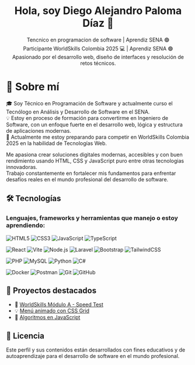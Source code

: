<h1 align="center">Hola, soy Diego Alejandro Paloma Díaz 👋</h1>

<p align="center">
  Tencnico en programacion de software | Aprendiz SENA 🟢 <br>
  Participante WorldSkills Colombia 2025 💻 | Aprendiz SENA 🟢 <br>
  Apasionado por el desarrollo web, diseño de interfaces y resolución de retos técnicos. <br>
</p>


# 🔎 Sobre mí

🎓 Soy Técnico en Programación de Software y actualmente curso el Tecnólogo en Análisis y Desarrollo de Software en el SENA.  
💡 Estoy en proceso de formación para convertirme en Ingeniero de Software, con un enfoque fuerte en el desarrollo web, lógica y estructura de aplicaciones modernas.  
🚀 Actualmente me estoy preparando para competir en WorldSkills Colombia 2025 en la habilidad de Tecnologías Web.

Me apasiona crear soluciones digitales modernas, accesibles y con buen rendimiento usando HTML, CSS y JavaScript puro entre otras tecnologias innovadoras.  
Trabajo constantemente en fortalecer mis fundamentos para enfrentar desafíos reales en el mundo profesional del desarrollo de software.



## 🛠️ Tecnologías

### Lenguajes, frameworks y herramientas que manejo o estoy aprendiendo:

![HTML5](https://img.shields.io/badge/HTML5-E34F26?style=flat-square&logo=html5&logoColor=white)
![CSS3](https://img.shields.io/badge/CSS3-1572B6?style=flat-square&logo=css3&logoColor=white)
![JavaScript](https://img.shields.io/badge/JavaScript-F7DF1E?style=flat-square&logo=javascript&logoColor=black)
![TypeScript](https://img.shields.io/badge/TypeScript-3178C6?style=flat-square&logo=typescript&logoColor=white)

![React](https://img.shields.io/badge/React-20232A?style=flat-square&logo=react&logoColor=61DAFB)
![Vite](https://img.shields.io/badge/Vite-646CFF?style=flat-square&logo=vite&logoColor=white)
![Node.js](https://img.shields.io/badge/Node.js-339933?style=flat-square&logo=nodedotjs&logoColor=white)
![Laravel](https://img.shields.io/badge/Laravel-FF2D20?style=flat-square&logo=laravel&logoColor=white)
![Bootstrap](https://img.shields.io/badge/Bootstrap-7952B3?style=flat-square&logo=bootstrap&logoColor=white)
![TailwindCSS](https://img.shields.io/badge/TailwindCSS-06B6D4?style=flat-square&logo=tailwindcss&logoColor=white)

![PHP](https://img.shields.io/badge/PHP-777BB4?style=flat-square&logo=php&logoColor=white)
![MySQL](https://img.shields.io/badge/MySQL-4479A1?style=flat-square&logo=mysql&logoColor=white)
![Python](https://img.shields.io/badge/Python-3776AB?style=flat-square&logo=python&logoColor=white)
![C#](https://img.shields.io/badge/C%23-239120?style=flat-square&logo=c-sharp&logoColor=white)

![Docker](https://img.shields.io/badge/Docker-2496ED?style=flat-square&logo=docker&logoColor=white)
![Postman](https://img.shields.io/badge/Postman-FF6C37?style=flat-square&logo=postman&logoColor=white)
![Git](https://img.shields.io/badge/Git-F05032?style=flat-square&logo=git&logoColor=white)
![GitHub](https://img.shields.io/badge/GitHub-181717?style=flat-square&logo=github&logoColor=white)


## 📁 Proyectos destacados

- 🎯 [WorldSkills Módulo A - Speed Test](https://github.com/Diegoalejandro17/entrenamiento-worldskills)
- 💡 [Menú animado con CSS Grid](#)
- 🧠 [Algoritmos en JavaScript](#)


## 📜 Licencia

Este perfil y sus contenidos están desarrollados con fines educativos y de autoaprendizaje para el desarrollo de software en el mundo profesional.
